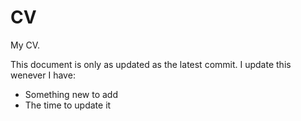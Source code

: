 # CV
My CV.

This document is only as updated as the latest commit. I update this wenever I have:
- Something new to add
- The time to update it
